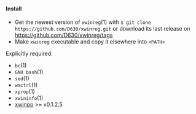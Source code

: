 #### Install

* Get the newest version of `xwinreg`(1) with `$ git clone https://github.com/D630/xwinreg.git` or
  download its last release on https://github.com/D630/xwinreg/tags
* Make `xwinreg` executable and copy it elsewhere into `<PATH>`

Explicitly required:
- `bc`(1)
- `GNU bash`(1)
- `sed`(1)
- `wmctrl`(1)
- `xprop`(1)
- `xwininfo`(1)
- [xwinpp](https://github.com/D630/xwinpp) >= v0.1.2.5
